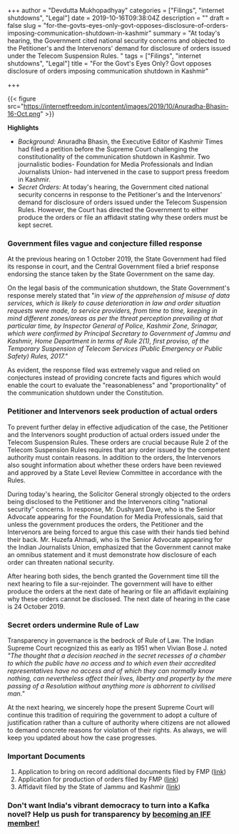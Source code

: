 +++
author = "Devdutta Mukhopadhyay"
categories = ["Filings", "internet shutdowns", "Legal"]
date = 2019-10-16T09:38:04Z
description = ""
draft = false
slug = "for-the-govts-eyes-only-govt-opposes-disclosure-of-orders-imposing-communication-shutdown-in-kashmir"
summary = "At today's hearing, the Government cited national security concerns and objected to the Petitioner's and the Intervenors' demand for disclosure of orders issued under the Telecom Suspension Rules. "
tags = ["Filings", "internet shutdowns", "Legal"]
title = "For the Govt's Eyes Only? Govt opposes disclosure of orders imposing communication shutdown in Kashmir"

+++


{{< figure src="https://internetfreedom.in/content/images/2019/10/Anuradha-Bhasin-16-Oct.png" >}}

**Highlights**

* _Background:_ Anuradha Bhasin, the Executive Editor of Kashmir Times had filed a petition before the Supreme Court challenging the constitutionality of the communication shutdown in Kashmir. Two journalistic bodies- Foundation for Media Professionals and Indian Journalists Union- had intervened in the case to support press freedom in Kashmir.
* _Secret Orders:_ At today's hearing, the Government cited national security concerns in response to the Petitioner's and the Intervenors' demand for disclosure of orders issued under the Telecom Suspension Rules. However, the Court has directed the Government to either produce the orders or file an affidavit stating why these orders must be kept secret.

### Government files vague and conjecture filled response

At the previous hearing on 1 October 2019, the State Government had filed its response in court, and the Central Government filed a brief response endorsing the stance taken by the State Government on the same day.

On the legal basis of the communication shutdown, the State Government's response merely stated that "_in view of the apprehension of misuse of data services, which is likely to cause deterioration in law and order situation requests were made, to service providers, from time to time, keeping in mind different zones/areas as per the threat perception prevailing at that particular time, by Inspector General of Police, Kashmir Zone, Srinagar, which were confirmed by Principal Secretary to Government of Jammu and Kashmir, Home Department in terms of Rule 2(1), first proviso, of the Temporary Suspension of Telecom Services (Public Emergency or Public Safety) Rules, 2017."_ 

As evident, the response filed was extremely vague and relied on conjectures instead of providing concrete facts and figures which would enable the court to evaluate the "reasonableness" and "proportionality" of the communication shutdown under the Constitution.

### Petitioner and Intervenors seek production of actual orders

To prevent further delay in effective adjudication of the case, the Petitioner and the Intervenors sought production of actual orders issued under the Telecom Suspension Rules. These orders are crucial because Rule 2 of the Telecom Suspension Rules requires that any order issued by the competent authority must contain reasons. In addition to the orders, the Intervenors also sought information about whether these orders have been reviewed and approved by a State Level Review Committee in accordance with the Rules.

During today's hearing, the Solicitor General strongly objected to the orders being disclosed to the Petitioner and the Intervenors citing "national security" concerns. In response, Mr. Dushyant Dave, who is the Senior Advocate appearing for the Foundation for Media Professionals, said that unless the government produces the orders, the Petitioner and the Intervenors are being forced to argue this case with their hands tied behind their back. Mr. Huzefa Ahmadi, who is the Senior Advocate appearing for the Indian Journalists Union, emphasized that the Government cannot make an omnibus statement and it must demonstrate how disclosure of each order can threaten national security.

After hearing both sides, the bench granted the Government time till the next hearing to file a sur-rejoinder. The government will have to either produce the orders at the next date of hearing or file an affidavit explaining why these orders cannot be disclosed. The next date of hearing in the case is 24 October 2019.

### Secret orders undermine Rule of Law

Transparency in governance is the bedrock of Rule of Law. The Indian Supreme Court recognized this as early as 1951 when Vivian Bose J. noted _"The thought that a decision reached in the secret recesses of a chamber to which the public have no access and to which even their accredited representatives have no access and of which they can normally know nothing, can nevertheless affect their lives, liberty and property by the mere passing of a Resolution without anything more is abhorrent to civilised man."_

At the next hearing, we sincerely hope the present Supreme Court will continue this tradition of requiring the government to adopt a culture of justification rather than a culture of authority where citizens are not allowed to demand concrete reasons for violation of their rights. As always, we will keep you updated about how the case progresses.

### Important Documents

1. Application to bring on record additional documents filed by FMP ([link](https://drive.google.com/file/d/1MWEpdJOUaXeLH95qGxtZq-mVJLjyi3F3/view?usp=sharing))
2. Application for production of orders filed by FMP ([link](https://drive.google.com/file/d/1OSjT4Vvg5AXRf8LFq4bZh3ZoJhTu694j/view?usp=sharing))
3. Affidavit filed by the State of Jammu and Kashmir ([link](https://drive.google.com/file/d/0B2NvpMoZE5HGZmZVZExqTzRPUEFGUU1XN29OQmhzSW5HLTJv/view?usp=sharing))

### Don't want India's vibrant democracy to turn into a Kafka novel? Help us push for transparency by [becoming an IFF member!](https://internetfreedom.in/donate/)



